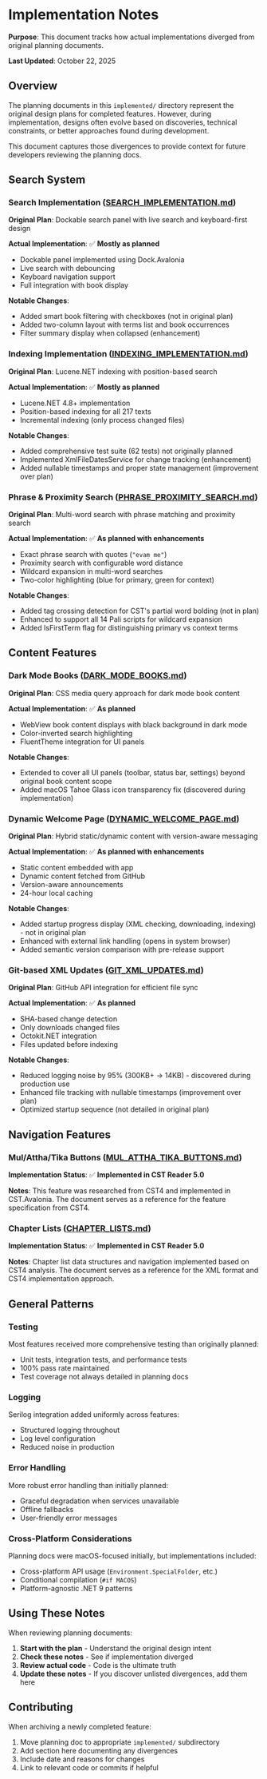 # Implementation Notes

**Purpose**: This document tracks how actual implementations diverged from original planning documents.

**Last Updated**: October 22, 2025

## Overview

The planning documents in this `implemented/` directory represent the original design plans for completed features. However, during implementation, designs often evolve based on discoveries, technical constraints, or better approaches found during development.

This document captures those divergences to provide context for future developers reviewing the planning docs.

## Search System

### Search Implementation ([SEARCH_IMPLEMENTATION.md](search/SEARCH_IMPLEMENTATION.md))

**Original Plan**: Dockable search panel with live search and keyboard-first design

**Actual Implementation**: ✅ **Mostly as planned**
- Dockable panel implemented using Dock.Avalonia
- Live search with debouncing
- Keyboard navigation support
- Full integration with book display

**Notable Changes**:
- Added smart book filtering with checkboxes (not in original plan)
- Added two-column layout with terms list and book occurrences
- Filter summary display when collapsed (enhancement)

### Indexing Implementation ([INDEXING_IMPLEMENTATION.md](search/INDEXING_IMPLEMENTATION.md))

**Original Plan**: Lucene.NET indexing with position-based search

**Actual Implementation**: ✅ **Mostly as planned**
- Lucene.NET 4.8+ implementation
- Position-based indexing for all 217 texts
- Incremental indexing (only process changed files)

**Notable Changes**:
- Added comprehensive test suite (62 tests) not originally planned
- Implemented XmlFileDatesService for change tracking (enhancement)
- Added nullable timestamps and proper state management (improvement over plan)

### Phrase & Proximity Search ([PHRASE_PROXIMITY_SEARCH.md](search/PHRASE_PROXIMITY_SEARCH.md))

**Original Plan**: Multi-word search with phrase matching and proximity search

**Actual Implementation**: ✅ **As planned with enhancements**
- Exact phrase search with quotes (`"evaṃ me"`)
- Proximity search with configurable word distance
- Wildcard expansion in multi-word searches
- Two-color highlighting (blue for primary, green for context)

**Notable Changes**:
- Added tag crossing detection for CST's partial word bolding (not in plan)
- Enhanced to support all 14 Pali scripts for wildcard expansion
- Added IsFirstTerm flag for distinguishing primary vs context terms

## Content Features

### Dark Mode Books ([DARK_MODE_BOOKS.md](content/DARK_MODE_BOOKS.md))

**Original Plan**: CSS media query approach for dark mode book content

**Actual Implementation**: ✅ **As planned**
- WebView book content displays with black background in dark mode
- Color-inverted search highlighting
- FluentTheme integration for UI panels

**Notable Changes**:
- Extended to cover all UI panels (toolbar, status bar, settings) beyond original book content scope
- Added macOS Tahoe Glass icon transparency fix (discovered during implementation)

### Dynamic Welcome Page ([DYNAMIC_WELCOME_PAGE.md](content/DYNAMIC_WELCOME_PAGE.md))

**Original Plan**: Hybrid static/dynamic content with version-aware messaging

**Actual Implementation**: ✅ **As planned with enhancements**
- Static content embedded with app
- Dynamic content fetched from GitHub
- Version-aware announcements
- 24-hour local caching

**Notable Changes**:
- Added startup progress display (XML checking, downloading, indexing) - not in original plan
- Enhanced with external link handling (opens in system browser)
- Added semantic version comparison with pre-release support

### Git-based XML Updates ([GIT_XML_UPDATES.md](content/GIT_XML_UPDATES.md))

**Original Plan**: GitHub API integration for efficient file sync

**Actual Implementation**: ✅ **As planned**
- SHA-based change detection
- Only downloads changed files
- Octokit.NET integration
- Files updated before indexing

**Notable Changes**:
- Reduced logging noise by 95% (300KB+ → 14KB) - discovered during production use
- Enhanced file tracking with nullable timestamps (improvement over plan)
- Optimized startup sequence (not detailed in original plan)

## Navigation Features

### Mul/Attha/Tika Buttons ([MUL_ATTHA_TIKA_BUTTONS.md](navigation/MUL_ATTHA_TIKA_BUTTONS.md))

**Implementation Status**: ✅ **Implemented in CST Reader 5.0**

**Notes**: This feature was researched from CST4 and implemented in CST.Avalonia. The document serves as a reference for the feature specification from CST4.

### Chapter Lists ([CHAPTER_LISTS.md](navigation/CHAPTER_LISTS.md))

**Implementation Status**: ✅ **Implemented in CST Reader 5.0**

**Notes**: Chapter list data structures and navigation implemented based on CST4 analysis. The document serves as a reference for the XML format and CST4 implementation approach.

## General Patterns

### Testing
Most features received more comprehensive testing than originally planned:
- Unit tests, integration tests, and performance tests
- 100% pass rate maintained
- Test coverage not always detailed in planning docs

### Logging
Serilog integration added uniformly across features:
- Structured logging throughout
- Log level configuration
- Reduced noise in production

### Error Handling
More robust error handling than initially planned:
- Graceful degradation when services unavailable
- Offline fallbacks
- User-friendly error messages

### Cross-Platform Considerations
Planning docs were macOS-focused initially, but implementations included:
- Cross-platform API usage (`Environment.SpecialFolder`, etc.)
- Conditional compilation (`#if MACOS`)
- Platform-agnostic .NET 9 patterns

## Using These Notes

When reviewing planning documents:

1. **Start with the plan** - Understand the original design intent
2. **Check these notes** - See if implementation diverged
3. **Review actual code** - Code is the ultimate truth
4. **Update these notes** - If you discover unlisted divergences, add them here

## Contributing

When archiving a newly completed feature:

1. Move planning doc to appropriate `implemented/` subdirectory
2. Add section here documenting any divergences
3. Include date and reasons for changes
4. Link to relevant code or commits if helpful
